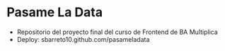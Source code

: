 Pasame La Data
========================

- Repositorio del proyecto final del curso de Frontend de BA Multiplica
- Deploy: sbarreto10.github.com/pasameladata
